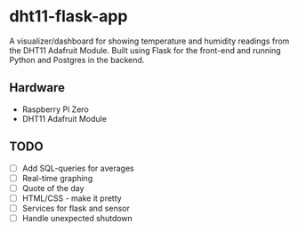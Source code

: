 # dht11-flask-app
A visualizer/dashboard for showing temperature and humidity readings from the DHT11 Adafruit Module.
Built using Flask for the front-end and running Python and Postgres in the backend.

## Hardware
- Raspberry Pi Zero 
- DHT11 Adafruit Module

## TODO
- [ ] Add SQL-queries for averages
- [ ] Real-time graphing
- [ ] Quote of the day
- [ ] HTML/CSS - make it pretty
- [ ] Services for flask and sensor
- [ ] Handle unexpected shutdown
